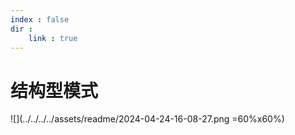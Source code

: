 ```yaml
---
index : false
dir : 
    link : true
---
```

# 结构型模式

![](../../../../assets/readme/2024-04-24-16-08-27.png =60%x60%)